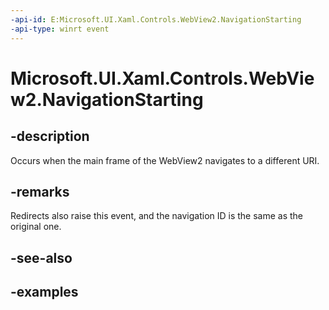 ```yaml
---
-api-id: E:Microsoft.UI.Xaml.Controls.WebView2.NavigationStarting
-api-type: winrt event
---
```


# Microsoft.UI.Xaml.Controls.WebView2.NavigationStarting

<!--
public event Windows.Foundation.TypedEventHandler<Microsoft.UI.Xaml.Controls.WebView2,Microsoft.UI.Xaml.Controls.WebView2NavigationStartingEventArgs> NavigationStarting;
-->

## -description

Occurs when the main frame of the WebView2 navigates to a different URI.

## -remarks

Redirects also raise this event, and the navigation ID is the same as the original one.

## -see-also

## -examples
